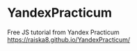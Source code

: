 # YandexPracticum
Free JS tutorial from Yandex Practicum
https://raiska8.github.io/YandexPracticum/
